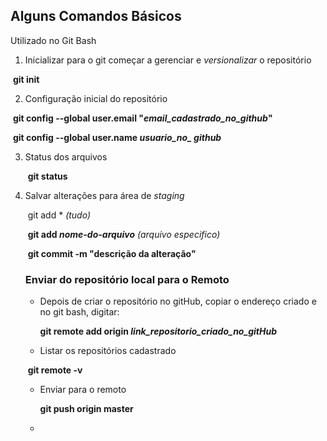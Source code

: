 ## Alguns Comandos Básicos

Utilizado no Git Bash



1. Inicializar para o git  começar a gerenciar e *versionalizar* o repositório

​			**git init**

2. Configuração inicial do repositório

​			**git config --global user.email "*email_cadastrado_no_github*"**

​			**git config --global user.name *usuario_no_ github***

3. Status dos arquivos

   ​	**git status**

4. Salvar alterações para área de *staging*

   ​	git add *  *(tudo)*

   ​	**git add *nome-do-arquivo*** *(arquivo especifico)*

   ​	**git commit -m "descrição da alteração"**

   

   ### Enviar do repositório local para o Remoto

   - Depois de criar o repositório no gitHub, copiar o endereço criado e no git bash, digitar:

     **git remote add origin *link_repositorio_criado_no_gitHub***	

   - Listar os repositórios cadastrado

   ​		**git remote -v**

   - Enviar para o remoto

     **git push origin master**

   - 

     




